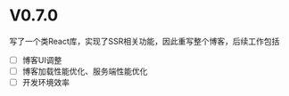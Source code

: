 V0.7.0
===

写了一个类React库，实现了SSR相关功能，因此重写整个博客，后续工作包括
* [ ] 博客UI调整
* [ ] 博客加载性能优化、服务端性能优化
* [ ] 开发环境效率

